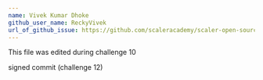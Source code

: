 ```yaml
---
name: Vivek Kumar Dhoke
github_user_name: ReckyVivek
url_of_github_issue: https://github.com/scaleracademy/scaler-open-source-september-challenge/issues/106 
---
```

This file was edited during challenge 10

signed commit (challenge 12)
